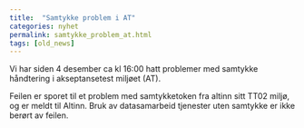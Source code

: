 ```yaml
---
title:  "Samtykke problem i AT"
categories: nyhet
permalink: samtykke_problem_at.html
tags: [old_news]
---
```


Vi har siden 4 desember ca kl 16:00 hatt problemer med samtykke håndtering i akseptansetest miljøet (AT).

Feilen er sporet til et problem med samtykketoken fra altinn sitt TT02 miljø, og er meldt til Altinn. Bruk av datasamarbeid tjenester uten samtykke er ikke berørt av feilen.












 

 



